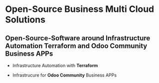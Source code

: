 #  Open-Source Business Multi Cloud Solutions

## Open-Source-Software around Infrastructure Automation **Terraform** and **Odoo Community** Business APPs


- Infrastructure Automation with **Terraform**

- Infrastrucure for **Odoo Community** Business APPs
